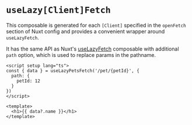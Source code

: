 # `useLazy[Client]Fetch`

This composable is generated for each `[Client]` specified in the `openFetch` section of Nuxt config and provides a convenient wrapper around `useLazyFetch`. 

It has the same API as Nuxt's [useLazyFetch](https://nuxt.com/docs/api/composables/use-lazy-fetch) composable with additional `path` option, which is used to replace params in the pathname.

```vue
<script setup lang="ts">
const { data } = useLazyPetsFetch('/pet/{petId}', {
  path: {
    petId: 12
  }
})
</script>

<template>
  <h1>{{ data?.name }}</h1>
</template>
```

